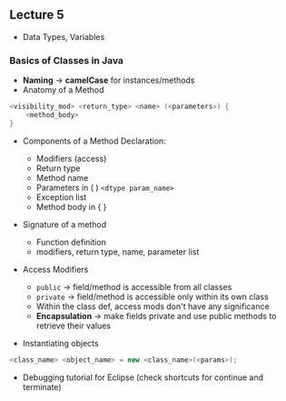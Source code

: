 ## Lecture 5
- Data Types, Variables

### Basics of Classes in Java
- **Naming** -> **camelCase** for instances/methods
- Anatomy of a Method

```java
<visibility_mod> <return_type> <name> (<parameters>) {
	<method_body>
}
```

- Components of a Method Declaration:
	- Modifiers (access)
	- Return type
	- Method name
	- Parameters in ( ) `<dtype param_name>`
	- Exception list
	- Method body in { }

- Signature of a method
	- Function definition
	- modifiers, return type, name, parameter list

 - Access Modifiers
	 - `public` -> field/method is accessible from all classes
	 - `private` -> field/method is accessible only within its own class
	 - Within the class def, access mods don't have any significance
	 - **Encapsulation** -> make fields private and use public methods to retrieve their values
	
- Instantiating objects
```java
<class_name> <object_name> = new <class_name>(<params>);
```

- Debugging tutorial for Eclipse (check shortcuts for continue and terminate)